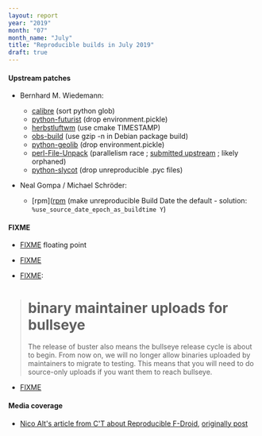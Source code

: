 ```yaml
---
layout: report
year: "2019"
month: "07"
month_name: "July"
title: "Reproducible builds in July 2019"
draft: true
---
```


#### Upstream patches

* Bernhard M. Wiedemann:
    * [calibre](https://github.com/kovidgoyal/calibre/pull/1014) (sort python glob)
    * [python-futurist](https://review.opendev.org/669130) (drop environment.pickle)
    * [herbstluftwm](https://github.com/herbstluftwm/herbstluftwm/pull/563) (use cmake TIMESTAMP)
    * [obs-build](https://github.com/openSUSE/obs-build/pull/510) (use gzip -n in Debian package build)
    * [python-geolib](https://build.opensuse.org/request/show/713240) (drop environment.pickle)
    * [perl-File-Unpack](https://build.opensuse.org/request/show/713417) (parallelism race ; [submitted upstream](https://github.com/jnweiger/perl-File-Unpack/pull/9) ; likely orphaned)
    * [python-slycot](https://build.opensuse.org/request/show/713579) (drop unreproducible .pyc files)

* Neal Gompa / Michael Schröder:
    * [rpm]([rpm](https://github.com/rpm-software-management/rpm/pull/785) (make unreproducible Build Date the default - solution: `%use_source_date_epoch_as_buildtime Y`)

#### FIXME

* [FIXME](https://github.com/bmwiedemann/theunreproduciblepackage/commit/e5d59a3dda050b5c52b59af0ab610936d037c3b2) floating point

* [FIXME](http://en.alessiotreglia.com/articles/cosmos-hub-and-reproducible-builds/)

* [FIXME](https://lists.debian.org/<20190707014700.GF15255@powdarrmonkey.net>):

>   binary maintainer uploads for bullseye
>   =========================================
>
>   The release of buster also means the bullseye release cycle is about to begin.
>   From now on, we will no longer allow binaries uploaded by maintainers to
>   migrate to testing. This means that you will need to do source-only uploads if
>   you want them to reach bullseye.

* [FIXME](https://bugs.debian.org/926242#132)

#### Media coverage

* [Nico Alt's article from C'T about Reproducible F-Droid](https://nico.dorfbrunnen.eu/posts/2019/reproducibility-fdroid/), [originally post](https://www.heise.de/select/ct/2019/14/1561892042086279)


